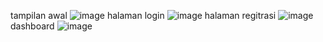tampilan awal
![image](https://github.com/user-attachments/assets/d11ba2a3-89f9-4ba6-b71e-76826b0ca930)
halaman login
![image](https://github.com/user-attachments/assets/771b8965-7080-44cd-acaf-a194197f3a79)
halaman regitrasi
![image](https://github.com/user-attachments/assets/f5d7da53-fb5b-486f-ac22-183a8b4695a9)
dashboard
![image](https://github.com/user-attachments/assets/714fd264-ec3e-480e-ab9a-acc6a082f9ad)
